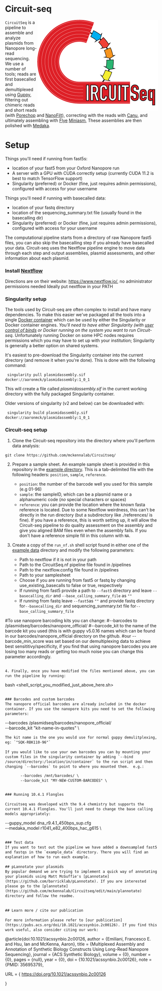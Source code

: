 
# Circuit-seq
<img align="right" src="https://github.com/mckennalab/Circuitseq/blob/main/circuitSeq_logo_red.png?raw=true">

`CircuitSeq` is a pipeline to assemble and analyze plasmids from Nanopore long-read sequencing. We use a number of tools; reads are first basecalled and demultiplexed using [Guppy](https://nanoporetech.com/), filtering out chimeric reads and short reads (with [Porechop](https://github.com/rrwick/Porechop) and [NanoFilt](https://github.com/wdecoster/nanofilt)), correcting with the reads with [Canu](https://github.com/marbl/canu), and ultimately assembling with [Flye](https://github.com/fenderglass/Flye/) [Miniasm](https://github.com/lh3/miniasm), These assemblies are then polished with [Medaka](https://github.com/nanoporetech/medaka). 

# Setup 

Things you'll need if running from fast5s:

- location of your fast5 from your Oxford Nanopore run
- A server with a GPU with CUDA correctly setup (currently CUDA 11.2 is best to match TensorFlow support)
- Singularity (preferred) or Docker (fine, just requires admin permissions), configured with access for your username


Things you'll need if running with basecalled data:
- location of your fastq directory 
- location of the sequencing_summary.txt file (usually found in the basecalling dir)
- Singularity (preferred) or Docker (fine, just requires admin permissions), configured with access for your username


The computational pipeline starts from a directory of raw Nanopore fast5 files, you can also skip the basecalling step if you already have basecalled your data. Circuit-seq uses the Nextflow pipeline engine to move data through each step and output assemblies, plasmid assessments, and other information about each plasmid. 


### Install [Nextflow](https://www.nextflow.io/)

Directions are on their website: https://www.nextflow.io/, no administrator permissions needed
Ideally put nextflow in your PATH

### Singularity setup

The tools used by Circuit-seq are often complex to install and have many dependencies. To make this easier we've packaged all the tools into a single [Docker container](https://hub.docker.com/repository/docker/aaronmck/plasmidassembly) which can be used by either the Singularity or Docker container engines. *You'll need to have either Singularity (with [user control of binds](https://singularity-admindoc.readthedocs.io/en/latest/the_singularity_config_file.html#user-bind-control-boolean-default-yes) or Docker running on the system you want to run Circuit-seq*. Unfortunately running Docker on some HPC nodes requires permissions which you may have to set up with your institution; Singularity is generally a better option on shared systems.

It's easiest to pre-download the Singularity container into the current directory (and remove it when you're done). This is done with the following command:

```
 singularity pull plasmidassembly.sif docker://aaronmck/plasmidassembly:1_0_1
```

This will create a file called _plasmidassembly.sif_ in the current working directory with the fully packaged Singularity container. 

Older versions of singularity (v2 and below) can be downloaded with:
```
 singularity build plasmidassembly.sif docker://aaronmck/plasmidassembly:1_0_1
```

### Circuit-seq setup

1. Clone the Circuit-seq repository into the directory where you'll perform data analysis:

```
git clone https://github.com/mckennalab/Circuitseq/
``` 

2. Prepare a sample sheet. An example sample sheet is provided in this repository in the [example directory](https://github.com/mckennalab/Circuitseq/tree/main/example_data/example_samplesheet.tsv). This is a tab-delimited file with the following headers: `position`, `sample`, `reference`.
  	- `position`: the number of the barcode well you used for this sample (e.g 01-96) 
  	- `sample`: the sampleID, which can be a plasmid name or a alphanumeric code (_no_ special characters or spaces)
  	- `reference`: you can provide the location where the known fasta reference is located. Due to some Nextflow weirdness, this can't be directly in the run directory (but a subdirectory like ./references/ is fine). If you have a reference, this is worth setting up, it will allow the Circuit-seq pipeline to do quality assessment on the assembly and give you aligned BAM files even when the assembly fails. If you don't have a reference simple fill in this column with `NA`.

3. Create a copy of the `run_nf.sh` shell script found in either one of the [example data](https://github.com/mckennalab/Circuitseq/tree/main/example_data) directory and modify the following parameters:
    - Path to nextflow if it is not in your path
    - Path to the CircuitSeq.nf pipeline file found in /pipelines 
    - Path to the nextflow.config file found in /pipelines
    - Path to your samplesheet 
    - Choose if you are running from fast5 or fastq by changing use_existing_basecalls to false or true, respectively 
    - If running from fast5 provide a path to `--fast5` directory and leave `--basecalling_dir` and `--base_calling_summary_file` as `""`
    - If running from fastq leave `--fast5`as `""` and provide fastq directory for`--basecalling_dir` and sequencing_summary.txt file for`--base_calling_summary_file`


#To use nanopore barcoding kits you can change: 
#--barcodes to /plasmidseq/barcodes/nanopore_official/
#--barcode_kit to the name of the barcode kit you used (this is with guppy v5.0.16 names which can be found in our barcodes/nanopore_official directory on the github. 
#our --barcode_min_score was set based on our demultiplexing data to achieve best sensititivy/specificity, if you find that using nanopore barcodes you are losing too many reads or getting too much noise you can change this parameter accordingly. 

```

4. Finally, once you have modified the files mentioned above, you can run the pipeline by running:
```
bash <shell_script_you_modified_just_above_here.sh>
```

### Barcodes and custom barcodes
The nanopore official barcodes are already included in the docker container. If you use the nanopore kits you need to set the following parameters:
```
 --barcodes /plasmidseq/barcodes/nanopore_official/ \
 --barcode_kit "kit-name-in-quotes" \
```
The kit name is the one you would use for normal guppy demulitplexing, eg: `"SQK-RBK110-96"`

If you would like to use your own barcodes you can by mounting your custom files in the singularity container by adding `--bind /source/directory:/location/in/container` to the run script and then changing `--barcodes` to point to where you mounted them.  e.g.:
```
           --barcodes /mnt/barcodes/ \
           --barcode_kit "MY-NEW-CUSTOM-BARCODES" \
```

### Running 10.4.1 Flongles

Circuitseq was developed with the 9.4 chemistry but supports the current 10.4.1 Flongles. You'll just need to change the base calling models appropriately:

```
--guppy_model dna_r9.4.1_450bps_sup.cfg \
--medaka_model r1041_e82_400bps_hac_g615 \
```

### Test data
If you want to test out the pipeline we have added a downsampled fast5 and fastqs in the `example_data` directory. There you will find an explanation of how to run each example. 

## pLannotate your plasmids
By popular demand we are trying to implement a quick way of annotating your plasmids using Matt McGuffie's [pLannotate](https://github.com/barricklab/pLannotate). If you are interested please go to the [plannotate](https://github.com/mckennalab/Circuitseq/edit/main/plannotate) directory and follow the readme. 


## Learn more / cite our publication

For more information please refer to [our publication](https://pubs.acs.org/doi/10.1021/acssynbio.2c00126). If you find this work useful, also consider citing our work: 

```
@article{doi:10.1021/acssynbio.2c00126,
author = {Emiliani, Francesco E. and Hsu, Ian and McKenna, Aaron},
title = {Multiplexed Assembly and Annotation of Synthetic Biology Constructs Using Long-Read Nanopore Sequencing},
journal = {ACS Synthetic Biology},
volume = {0},
number = {0},
pages = {null},
year = {0},
doi = {10.1021/acssynbio.2c00126},
    note ={PMID: 35695379},

URL = {
        https://doi.org/10.1021/acssynbio.2c00126

}
```
